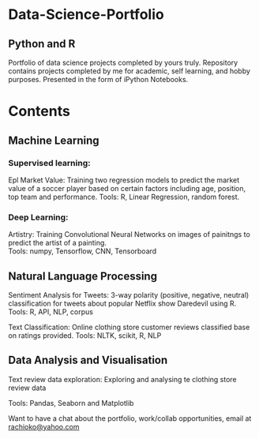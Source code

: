 # Data-Science-Portfolio
## Python and R
Portfolio of data science projects completed by yours truly. 
Repository contains projects completed by me for academic, self learning, and hobby purposes. Presented in the form of iPython Notebooks.


# Contents
## Machine Learning

### Supervised learning: 

Epl Market Value: Training two regression models to predict the market value of a soccer player based on certain factors including age, position, top team and performance.
Tools: R, Linear Regression, random forest.

### Deep Learning: 

Artistry: Training Convolutional Neural Networks on images of painitngs to predict the artist of a painting.  
Tools: numpy, Tensorflow, CNN, Tensorboard

## Natural Language Processing

Sentiment Analysis for Tweets: 3-way polarity (positive, negative, neutral) classification for tweets about popular Netflix show Daredevil using R.
Tools: R, API, NLP, corpus

Text Classification: Online clothing store customer reviews classified base on ratings provided.
Tools: NLTK, scikit, R, NLP

## Data Analysis and Visualisation

Text review data exploration: Exploring and analysing te clothing store review data 

Tools: Pandas, Seaborn and Matplotlib


Want to have a chat about the portfolio, work/collab opportunities, email at rachioko@yahoo.com
